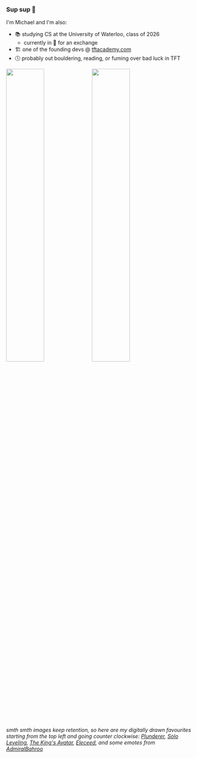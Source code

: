 ### Sup sup :cowboy_hat_face:

I'm Michael and I'm also:
- :books: studying CS at the University of Waterloo, class of 2026
  - currently in :japan: for an exchange
- :building_construction: one of the founding devs @ [tftacademy.com](https://tftacademy.com/)
- :clock5: probably out bouldering, reading, or fuming over bad luck in TFT

<img src="https://imgur.com/xgVcBix.png" width="45%"> <img src="https://imgur.com/bSuyz8w.png" width="45%">

###### smth smth images keep retention, so here are my digitally drawn favourites starting from the top left and going counter clockwise: [Plunderer](https://myanimelist.net/manga/81681/Plunderer), [Solo Leveling](https://myanimelist.net/anime/52299/Ore_dake_Level_Up_na_Ken), [The King's Avatar](https://myanimelist.net/manga/118730/Quanzhi_Gaoshou), [Eleceed](https://myanimelist.net/manga/147171/Eleceed), and some emotes from [AdmiralBahroo](https://x.com/AdmiralBahroo)
